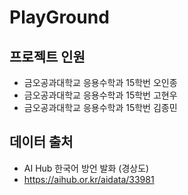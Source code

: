 # PlayGround
## 프로젝트 인원
* 금오공과대학교 응용수학과 15학번 오인종
* 금오공과대학교 응용수학과 15학번 고현우
* 금오공과대학교 응용수학과 15학번 김종민

## 데이터 출처
* AI Hub 한국어 방언 발화 (경상도)
* https://aihub.or.kr/aidata/33981

